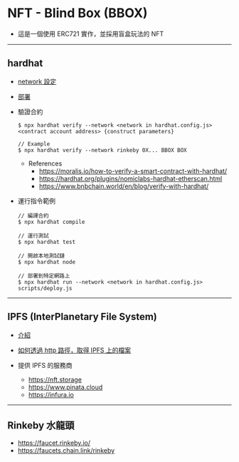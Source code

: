 # NFT - Blind Box (BBOX)

- 這是一個使用 ERC721 實作，並採用盲盒玩法的 NFT

___
## hardhat

- [network 設定](https://hardhat.org/config/#networks-configuration)

- [部署](https://hardhat.org/guides/deploying.html)

- 驗證合約
    ```console
    $ npx hardhat verify --network <network in hardhat.config.js> <contract account address> {construct parameters}

    // Example
    $ npx hardhat verify --network rinkeby 0X... BBOX BOX
    ```

    - References
        - https://moralis.io/how-to-verify-a-smart-contract-with-hardhat/
        - https://hardhat.org/plugins/nomiclabs-hardhat-etherscan.html
        - https://www.bnbchain.world/en/blog/verify-with-hardhat/

- 運行指令範例
    ```console
    // 編譯合約
    $ npx hardhat compile

    // 運行測試
    $ npx hardhat test

    // 開啟本地測試鏈
    $ npx hardhat node

    // 部署到特定網路上
    $ npx hardhat run --network <network in hardhat.config.js> scripts/deploy.js
    ```

___
## IPFS (InterPlanetary File System)

- [介紹](https://blockcast.it/2019/10/16/let-me-tell-you-what-is-ipfs/)

- [如何透過 http 路徑，取得 IPFS 上的檔案](https://nft.storage/docs/how-to/retrieve/)

- 提供 IPFS 的服務商
    - https://nft.storage
    - https://www.pinata.cloud
    - https://infura.io

___
## Rinkeby 水龍頭

- https://faucet.rinkeby.io/
- https://faucets.chain.link/rinkeby
